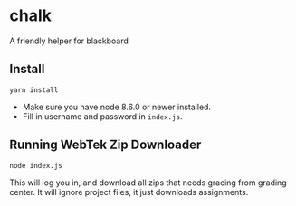 # chalk
A friendly helper for blackboard


## Install

`yarn install`

* Make sure you have node 8.6.0 or newer installed.
* Fill in username and password in `index.js`.


## Running WebTek Zip Downloader

`node index.js`

This will log you in, and download all zips that needs gracing from grading center. It will ignore project files, it just downloads assignments.
